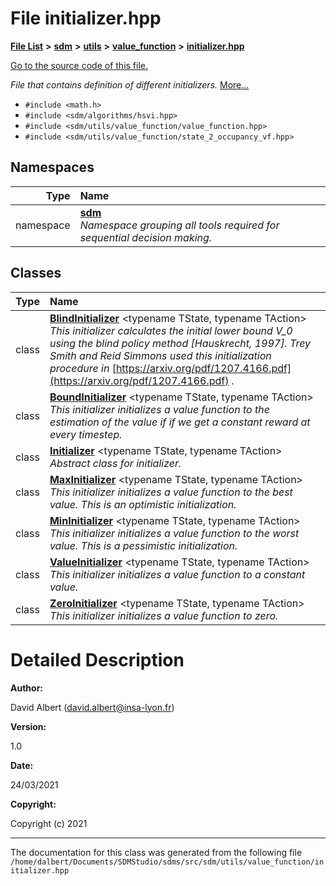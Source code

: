 
<NavBar active_item_id="2"/>

# File initializer.hpp


[**File List**](files.md) **>** [**sdm**](dir_ae1b8d8c3d2627954ba53c22978558f0.md) **>** [**utils**](dir_d5f9b32a4b7e3085fe36bb5e85e812de.md) **>** [**value\_function**](dir_9190e49f25bb1396e1fb4a6f0beec9b4.md) **>** [**initializer.hpp**](initializer_8hpp.md)

[Go to the source code of this file.](initializer_8hpp_source.md)

_File that contains definition of different initializers._ [More...](#detailed-description)

* `#include <math.h>`
* `#include <sdm/algorithms/hsvi.hpp>`
* `#include <sdm/utils/value_function/value_function.hpp>`
* `#include <sdm/utils/value_function/state_2_occupancy_vf.hpp>`









## Namespaces

| Type | Name |
| ---: | :--- |
| namespace | [**sdm**](namespacesdm.md) <br>_Namespace grouping all tools required for sequential decision making._  |

## Classes

| Type | Name |
| ---: | :--- |
| class | [**BlindInitializer**](classsdm_1_1BlindInitializer.md) &lt;typename TState, typename TAction&gt;<br>_This initializer calculates the initial lower bound ${V}\_0$ using the blind policy method [Hauskrecht, 1997]. Trey Smith and Reid Simmons used this initialization procedure in_ [https://arxiv.org/pdf/1207.4166.pdf](https://arxiv.org/pdf/1207.4166.pdf) _._ |
| class | [**BoundInitializer**](classsdm_1_1BoundInitializer.md) &lt;typename TState, typename TAction&gt;<br>_This initializer initializes a value function to the estimation of the value if if we get a constant reward at every timestep._  |
| class | [**Initializer**](classsdm_1_1Initializer.md) &lt;typename TState, typename TAction&gt;<br>_Abstract class for initializer._  |
| class | [**MaxInitializer**](classsdm_1_1MaxInitializer.md) &lt;typename TState, typename TAction&gt;<br>_This initializer initializes a value function to the best value. This is an optimistic initialization._  |
| class | [**MinInitializer**](classsdm_1_1MinInitializer.md) &lt;typename TState, typename TAction&gt;<br>_This initializer initializes a value function to the worst value. This is a pessimistic initialization._  |
| class | [**ValueInitializer**](classsdm_1_1ValueInitializer.md) &lt;typename TState, typename TAction&gt;<br>_This initializer initializes a value function to a constant value._  |
| class | [**ZeroInitializer**](classsdm_1_1ZeroInitializer.md) &lt;typename TState, typename TAction&gt;<br>_This initializer initializes a value function to zero._  |













# Detailed Description




**Author:**

David Albert ([david.albert@insa-lyon.fr](mailto:david.albert@insa-lyon.fr)) 




**Version:**

1.0 




**Date:**

24/03/2021




**Copyright:**

Copyright (c) 2021 




    

------------------------------
The documentation for this class was generated from the following file `/home/dalbert/Documents/SDMStudio/sdms/src/sdm/utils/value_function/initializer.hpp`